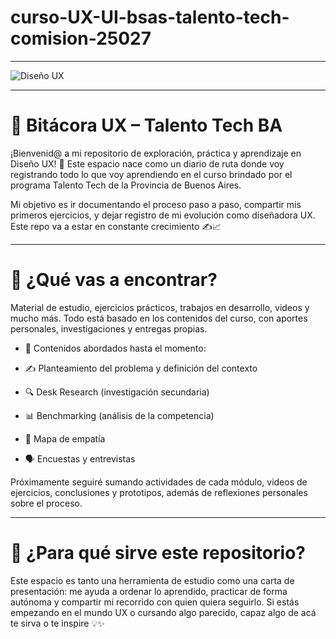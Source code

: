 # curso-UX-UI-bsas-talento-tech-comision-25027
***************************
![Diseño UX](https://github.com/user-attachments/assets/aaa15ef8-70e6-470d-a53a-2a334c26064d)
***************************
# 🎨 Bitácora UX – Talento Tech BA
¡Bienvenid@ a mi repositorio de exploración, práctica y aprendizaje en Diseño UX! 🌟
Este espacio nace como un diario de ruta donde voy registrando todo lo que voy aprendiendo en el curso brindado por el programa Talento Tech de la Provincia de Buenos Aires.

Mi objetivo es ir documentando el proceso paso a paso, compartir mis primeros ejercicios, y dejar registro de mi evolución como diseñadora UX. Este repo va a estar en constante crecimiento ✍️📈
*******************************
# 💼 ¿Qué vas a encontrar?
Material de estudio, ejercicios prácticos, trabajos en desarrollo, videos y mucho más. Todo está basado en los contenidos del curso, con aportes personales, investigaciones y entregas propias.

* 📌 Contenidos abordados hasta el momento:

* ✍️ Planteamiento del problema y definición del contexto

* 🔍 Desk Research (investigación secundaria)

* 📊 Benchmarking (análisis de la competencia)

* 🧠 Mapa de empatía

* 🗣️ Encuestas y entrevistas

Próximamente seguiré sumando actividades de cada módulo, videos de ejercicios, conclusiones y prototipos, además de reflexiones personales sobre el proceso.
************************************
# 🎯 ¿Para qué sirve este repositorio?
Este espacio es tanto una herramienta de estudio como una carta de presentación:
me ayuda a ordenar lo aprendido, practicar de forma autónoma y compartir mi recorrido con quien quiera seguirlo. Si estás empezando en el mundo UX o cursando algo parecido, capaz algo de acá te sirva o te inspire 💡✨

